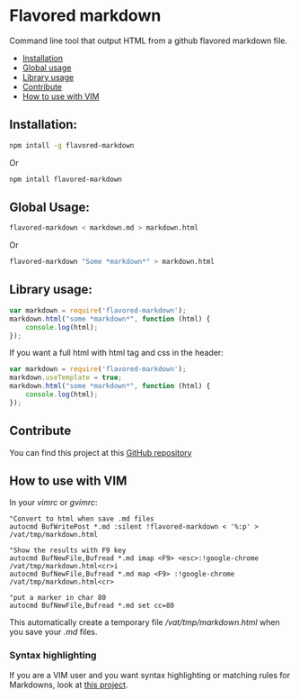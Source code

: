 Flavored markdown
=================

Command line tool that output HTML from a github flavored markdown file.

 - [Installation](#installation)
 - [Global usage](#global-usage)
 - [Library usage](#library-usage)
 - [Contribute](#contribute)
 - [How to use with VIM](#how-to-use-with-vim)

Installation:
-------------

```sh
npm intall -g flavored-markdown
```

Or

```sh
npm intall flavored-markdown
```

Global Usage:
-------------

```sh
flavored-markdown < markdown.md > markdown.html
```

Or

```sh
flavored-markdown "Some *markdown*" > markdown.html
```

Library usage:
--------------

```javascript
var markdown = require('flavored-markdown');
markdown.html("some *markdown*", function (html) {
    console.log(html);
});
```

If you want a full html with html tag and css in the header:

```javascript
var markdown = require('flavored-markdown');
markdown.useTemplate = true;
markdown.html("some *markdown*", function (html) {
    console.log(html);
});
```

Contribute
----------

You can find this project at this [GitHub repository][github]

How to use with VIM
-------------------

In your *vimrc* or *gvimrc*:

```vim
"Convert to html when save .md files
autocmd BufWritePost *.md :silent !flavored-markdown < '%:p' > /vat/tmp/markdown.html

"Show the results with F9 key
autocmd BufNewFile,Bufread *.md imap <F9> <esc>:!google-chrome /vat/tmp/markdown.html<cr>i
autocmd BufNewFile,Bufread *.md map <F9> :!google-chrome /vat/tmp/markdown.html<cr>

"put a marker in char 80
autocmd BufNewFile,Bufread *.md set cc=80
```

This automatically create a temporary file */vat/tmp/markdown.html* when you save your *.md* files.

### Syntax highlighting

If you are a VIM user and you want syntax highlighting or matching rules for
Markdowns, look at [this project][vimmarkdown].

[vimmarkdown]: https://github.com/plasticboy/vim-markdown
[github]: https://github.com/solispauwels/markdown


